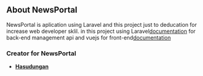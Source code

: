 
## About NewsPortal

NewsPortal is aplication using Laravel and this project just to deducation for increase web developer sklil.
in this project using Laravel[documentation](https://laravel.com/docs) for back-end management api
and vuejs for front-end[documentation](https://vuejs.org/)

### Creator for NewsPortal

- **[Hasudungan](https://twitter.com/jung_doeng)**
